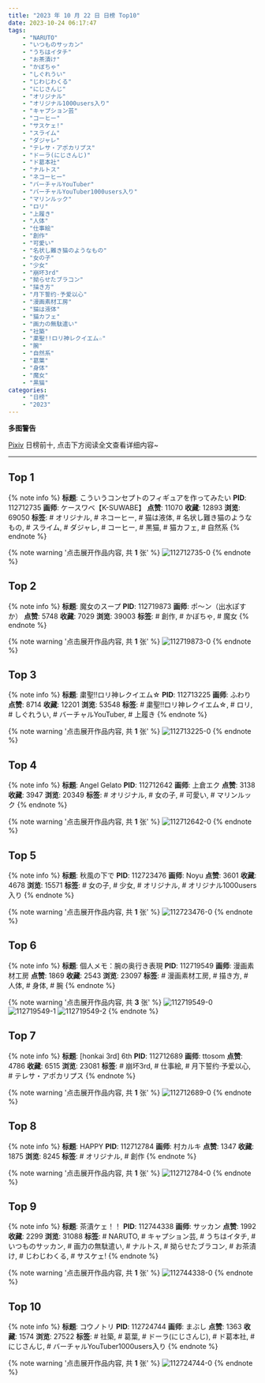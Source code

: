 ```yaml
---
title: "2023 年 10 月 22 日 日榜 Top10"
date: 2023-10-24 06:17:47
tags:
    - "NARUTO"
    - "いつものサッカン"
    - "うちはイタチ"
    - "お茶漬け"
    - "かぼちゃ"
    - "しぐれうい"
    - "じわじわくる"
    - "にじさんじ"
    - "オリジナル"
    - "オリジナル1000users入り"
    - "キャプション芸"
    - "コーヒー"
    - "サスケェ!"
    - "スライム"
    - "ダジャレ"
    - "テレサ・アポカリプス"
    - "ドーラ(にじさんじ)"
    - "ド葛本社"
    - "ナルトス"
    - "ネコーヒー"
    - "バーチャルYouTuber"
    - "バーチャルYouTuber1000users入り"
    - "マリンルック"
    - "ロリ"
    - "上履き"
    - "人体"
    - "仕事絵"
    - "創作"
    - "可愛い"
    - "名状し難き猫のようなもの"
    - "女の子"
    - "少女"
    - "崩坏3rd"
    - "拗らせたブラコン"
    - "描き方"
    - "月下誓约·予爱以心"
    - "漫画素材工房"
    - "猫は液体"
    - "猫カフェ"
    - "画力の無駄遣い"
    - "社築"
    - "粛聖!!ロリ神レクイエム☆"
    - "腕"
    - "自然系"
    - "葛葉"
    - "身体"
    - "魔女"
    - "黒猫"
categories:
    - "日榜"
    - "2023"
---
```


<i class="fa fa-triangle-exclamation"></i>**多图警告**<i class="fa fa-triangle-exclamation"></i>

[Pixiv](https://www.pixiv.net/) 日榜前十, 点击下方阅读全文查看详细内容~

<!-- more -->

---

## Top 1

{% note info %}
**标题**: こういうコンセプトのフィギュアを作ってみたい
**PID**: 112712735 **画师**: ケースワベ【K-SUWABE】
**点赞**: 11070 **收藏**: 12893 **浏览**: 69050
**标签**: # オリジナル, # ネコーヒー, # 猫は液体, # 名状し難き猫のようなもの, # スライム, # ダジャレ, # コーヒー, # 黒猫, # 猫カフェ, # 自然系
{% endnote %}

{% note warning '点击展开作品内容, 共 **1** 张' %}
![112712735-0](https://i.pixiv.re/img-original/img/2023/10/21/00/00/26/112712735_p0.jpg)
{% endnote %}

## Top 2

{% note info %}
**标题**: 魔女のスープ
**PID**: 112719873 **画师**: ポ～ン（出水ぽすか）
**点赞**: 5748 **收藏**: 7029 **浏览**: 39003
**标签**: # 創作, # かぼちゃ, # 魔女
{% endnote %}

{% note warning '点击展开作品内容, 共 **1** 张' %}
![112719873-0](https://i.pixiv.re/img-original/img/2023/10/21/07/30/00/112719873_p0.jpg)
{% endnote %}

## Top 3

{% note info %}
**标题**: 粛聖!!ロリ神レクイエム☆
**PID**: 112713225 **画师**: ふわり
**点赞**: 8714 **收藏**: 12201 **浏览**: 53548
**标签**: # 粛聖!!ロリ神レクイエム☆, # ロリ, # しぐれうい, # バーチャルYouTuber, # 上履き
{% endnote %}

{% note warning '点击展开作品内容, 共 **1** 张' %}
![112713225-0](https://i.pixiv.re/img-original/img/2023/10/21/00/07/05/112713225_p0.jpg)
{% endnote %}

## Top 4

{% note info %}
**标题**: Angel Gelato
**PID**: 112712642 **画师**: 上倉エク
**点赞**: 3138 **收藏**: 3947 **浏览**: 20349
**标签**: # オリジナル, # 女の子, # 可愛い, # マリンルック
{% endnote %}

{% note warning '点击展开作品内容, 共 **1** 张' %}
![112712642-0](https://i.pixiv.re/img-original/img/2023/10/21/00/00/09/112712642_p0.jpg)
{% endnote %}

## Top 5

{% note info %}
**标题**: 秋風の下で
**PID**: 112723476 **画师**: Noyu
**点赞**: 3601 **收藏**: 4678 **浏览**: 15571
**标签**: # 女の子, # 少女, # オリジナル, # オリジナル1000users入り
{% endnote %}

{% note warning '点击展开作品内容, 共 **1** 张' %}
![112723476-0](https://i.pixiv.re/img-original/img/2023/10/21/11/34/25/112723476_p0.jpg)
{% endnote %}

## Top 6

{% note info %}
**标题**: 個人メモ：腕の奥行き表現
**PID**: 112719549 **画师**: 漫画素材工房
**点赞**: 1869 **收藏**: 2543 **浏览**: 23097
**标签**: # 漫画素材工房, # 描き方, # 人体, # 身体, # 腕
{% endnote %}

{% note warning '点击展开作品内容, 共 **3** 张' %}
![112719549-0](https://i.pixiv.re/img-original/img/2023/10/21/07/00/06/112719549_p0.jpg)
![112719549-1](https://i.pixiv.re/img-original/img/2023/10/21/07/00/06/112719549_p1.jpg)
![112719549-2](https://i.pixiv.re/img-original/img/2023/10/21/07/00/06/112719549_p2.jpg)
{% endnote %}

## Top 7

{% note info %}
**标题**: [honkai 3rd] 6th
**PID**: 112712689 **画师**: ttosom
**点赞**: 4786 **收藏**: 6515 **浏览**: 23081
**标签**: # 崩坏3rd, # 仕事絵, # 月下誓约·予爱以心, # テレサ・アポカリプス
{% endnote %}

{% note warning '点击展开作品内容, 共 **1** 张' %}
![112712689-0](https://i.pixiv.re/img-original/img/2023/10/21/00/00/15/112712689_p0.jpg)
{% endnote %}

## Top 8

{% note info %}
**标题**: HAPPY
**PID**: 112712784 **画师**: 村カルキ
**点赞**: 1347 **收藏**: 1875 **浏览**: 8245
**标签**: # オリジナル, # 創作
{% endnote %}

{% note warning '点击展开作品内容, 共 **1** 张' %}
![112712784-0](https://i.pixiv.re/img-original/img/2023/10/21/00/00/35/112712784_p0.jpg)
{% endnote %}

## Top 9

{% note info %}
**标题**: 茶漬ケェ！！
**PID**: 112744338 **画师**: サッカン
**点赞**: 1992 **收藏**: 2299 **浏览**: 31088
**标签**: # NARUTO, # キャプション芸, # うちはイタチ, # いつものサッカン, # 画力の無駄遣い, # ナルトス, # 拗らせたブラコン, # お茶漬け, # じわじわくる, # サスケェ!
{% endnote %}

{% note warning '点击展开作品内容, 共 **1** 张' %}
![112744338-0](https://i.pixiv.re/img-original/img/2023/10/22/23/29/50/112744338_p0.png)
{% endnote %}

## Top 10

{% note info %}
**标题**: コウノトリ
**PID**: 112724744 **画师**: まぶし
**点赞**: 1363 **收藏**: 1574 **浏览**: 27522
**标签**: # 社築, # 葛葉, # ドーラ(にじさんじ), # ド葛本社, # にじさんじ, # バーチャルYouTuber1000users入り
{% endnote %}

{% note warning '点击展开作品内容, 共 **1** 张' %}
![112724744-0](https://i.pixiv.re/img-original/img/2023/10/21/12/38/31/112724744_p0.jpg)
{% endnote %}
